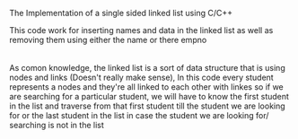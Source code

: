 The Implementation of a single sided linked list using C/C++

This code work for inserting names and data in the linked list as well as removing them using either the name or there empno
######
As comon knowledge, the linked list is a sort of data structure that is using nodes and links (Doesn't really make sense), In this code every student represents a nodes and they're all linked to each other with linkes so if we are searching for a particular student, we will have to know the first student in the list and traverse from that first student till the student we are looking for or the last student in the list in case the student we are looking for/ searching is not in the list
